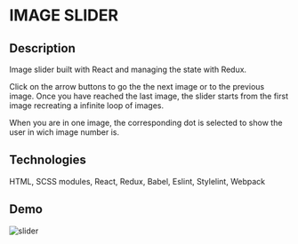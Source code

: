 # IMAGE SLIDER

## Description
Image slider built with React and managing the state with Redux.

Click on the arrow buttons to go the the next image or to the previous image. Once you have reached the last image, the slider starts from the first image recreating a infinite loop of images. 

When you are in one image, the corresponding dot is selected to show the user in wich image number is.

## Technologies
HTML, SCSS modules, React, Redux, Babel, Eslint, Stylelint, Webpack

## Demo

![slider](https://user-images.githubusercontent.com/72414745/101049223-9dd67e80-3583-11eb-9e73-c19414baa8e6.gif)

